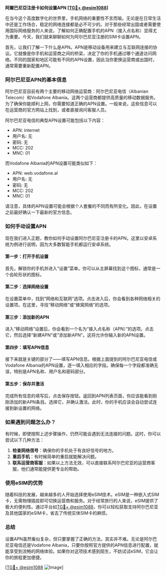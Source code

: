 **阿爾巴尼亞注册卡如何设置APN [[TG💪+ @esim1088](https://t.me/s/esim1088)]**

在当今这个高度数字化的世界里，手机网络的重要性不言而喻。无论是在日常生活中还是工作场合，稳定的网络连接都是必不可少的。对于那些经常出国或者需要使用国际网络服务的人来说，了解如何正确配置手机的APN（接入点名称）显得尤为重要。今天，我们就来聊聊如何为阿尔巴尼亚注册的SIM卡设置APN。

首先，让我们了解一下什么是APN。APN是移动设备用来建立与互联网连接的协议。它就像是你手机和运营商之间的桥梁，决定了你的手机通过哪个通道访问网络。不同的国家和地区可能有不同的APN设置，因此当你更换运营商或出国时，通常需要重新配置APN。

### 阿尔巴尼亚APN的基本信息

阿尔巴尼亚目前有两个主要的移动网络运营商：阿尔巴尼亚电信（Albanian Telecom）和Vodafone Albania。这两个运营商都提供高质量的移动数据服务。为了确保你能顺利上网，你需要知道正确的APN设置。一般来说，这些信息可以在运营商的官方网站上找到，或者直接询问客服人员。

阿尔巴尼亚电信的典型APN设置可能包括以下内容：
- APN: internet
- 用户名: 无
- 密码: 无
- MCC: 202
- MNC: 01

而Vodafone Albania的APN设置可能类似如下：
- APN: web.vodafone.al
- 用户名: 无
- 密码: 无
- MCC: 202
- MNC: 01

请注意，具体的APN设置可能会根据个人套餐的不同而有所变化。因此，在设置之前最好确认一下最新的官方信息。

### 如何手动设置APN

现在我们进入正题，教你如何手动设置阿尔巴尼亚注册卡的APN。这里以安卓系统为例进行说明，因为大多数智能手机都运行安卓系统。

#### 第一步：打开手机设置

首先，解锁你的手机并进入“设置”菜单。你可以从主屏幕找到这个图标，通常是一个齿轮形状的图标。

#### 第二步：选择网络设置

在设置菜单中，找到“网络和互联网”选项。点击进入后，你会看到各种网络相关的设置项。在这里，寻找“移动网络”或“蜂窝网络”的选项。

#### 第三步：添加新的APN

进入“移动网络”设置后，你会看到一个名为“接入点名称（APN）”的选项。点击它，然后选择“新建APN”或“添加新APN”。这将允许你输入新的APN设置。

#### 第四步：填写APN信息

接下来就是关键的部分了——填写APN信息。根据上面提到的阿尔巴尼亚电信或Vodafone Albania的APN设置，逐一填入相应的字段。确保每一个字段都准确无误，特别是APN名称、用户名和密码部分。

#### 第五步：保存并激活

完成所有信息的填写后，点击保存按钮。返回到APN列表页面，你应该能看到刚刚添加的新APN条目。选择它，并确认激活。此时，你的手机应该会自动尝试连接到新设置的网络。

### 如果遇到问题怎么办？

有时候，即使按照上述步骤操作，仍然可能会遇到无法连接的问题。这时，你可以尝试以下几种方法：

1. **检查网络信号**：确保你的手机处于有良好信号的地方。
2. **重启手机**：有时候简单的重启就能解决问题。
3. **联系运营商客服**：如果以上方法无效，可以直接联系阿尔巴尼亚的运营商客服，他们通常能提供更专业的帮助。

### 使用eSIM的优势

随着科技的发展，越来越多的人开始选择使用eSIM技术。eSIM是一种嵌入式SIM卡，无需物理插拔即可切换运营商和服务。对于经常旅行的人来说，eSIM提供了极大的便利性。通过平台如[TG💪+ @esim1088](https://t.me/s/esim1088)，你可以轻松获取支持阿尔巴尼亚及其他国家的eSIM卡，省去了传统实体SIM卡的麻烦。

### 总结

设置APN虽然看似复杂，但只要掌握了正确的方法，其实并不难。无论是阿尔巴尼亚电信还是Vodafone Albania，只要你按照官方提供的APN信息进行配置，就能享受到流畅的网络体验。如果你对这项技术感到陌生，不妨试试eSIM，它会让你的旅程更加便捷。

[[TG💪+ @esim1088](https://t.me/s/esim1088) ![Image](https://i.postimg.cc/4NQfJmqS/Snipaste-2025-05-13-00-14-12.png)]